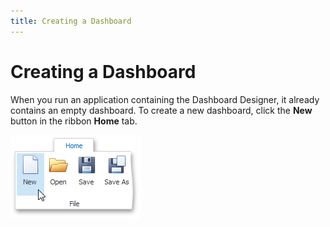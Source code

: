 ```yaml
---
title: Creating a Dashboard
---
```

# Creating a Dashboard
When you run an application containing the Dashboard Designer, it already contains an empty dashboard. To create a new dashboard, click the **New** button in the ribbon **Home** tab.

![NewDashboard_RunTime](../../images/img22537.png)